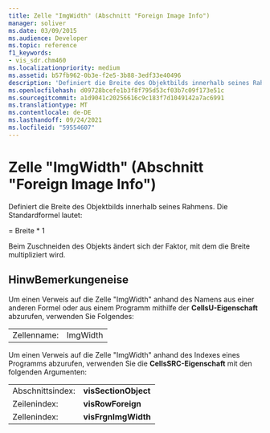 ```yaml
---
title: Zelle "ImgWidth" (Abschnitt "Foreign Image Info")
manager: soliver
ms.date: 03/09/2015
ms.audience: Developer
ms.topic: reference
f1_keywords:
- vis_sdr.chm460
ms.localizationpriority: medium
ms.assetid: b57fb962-0b3e-f2e5-3b88-3edf33e40496
description: 'Definiert die Breite des Objektbilds innerhalb seines Rahmens. Die Standardformel lautet:'
ms.openlocfilehash: d09728bcefe1b3f8f795d53cf03b7c09f173e51c
ms.sourcegitcommit: a1d9041c20256616c9c183f7d1049142a7ac6991
ms.translationtype: MT
ms.contentlocale: de-DE
ms.lasthandoff: 09/24/2021
ms.locfileid: "59554607"
---
```

# <a name="imgwidth-cell-foreign-image-info-section"></a>Zelle "ImgWidth" (Abschnitt "Foreign Image Info")

Definiert die Breite des Objektbilds innerhalb seines Rahmens. Die Standardformel lautet:
  
= Breite \* 1
  
Beim Zuschneiden des Objekts ändert sich der Faktor, mit dem die Breite multipliziert wird.
  
## <a name="remarks"></a>HinwBemerkungeneise

Um einen Verweis auf die Zelle "ImgWidth" anhand des Namens aus einer anderen Formel oder aus einem Programm mithilfe der **CellsU-Eigenschaft** abzurufen, verwenden Sie Folgendes: 
  
|||
|:-----|:-----|
| Zellenname:  <br/> | ImgWidth  <br/> |
   
Um einen Verweis auf die Zelle "ImgWidth" anhand des Indexes eines Programms abzurufen, verwenden Sie die **CellsSRC-Eigenschaft** mit den folgenden Argumenten: 
  
|||
|:-----|:-----|
| Abschnittsindex:  <br/> |**visSectionObject** <br/> |
| Zeilenindex:  <br/> |**visRowForeign** <br/> |
| Zellenindex:  <br/> |**visFrgnImgWidth** <br/> |
   

